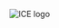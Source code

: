 ![ICE logo]([http://url/to/img.png](https://raw.githubusercontent.com/samtaylorr/ice-engine/refs/heads/main/img/ICE.png?token=GHSAT0AAAAAACYFPIYEQ5OY63MTU5WQP3HEZYC7KGA))
